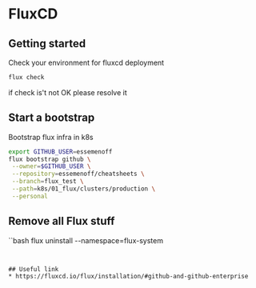 # FluxCD

## Getting started

Check your environment for fluxcd deployment
```bash
flux check
```

if check is't not OK please resolve it


## Start a bootstrap

Bootstrap flux infra in k8s
```bash
export GITHUB_USER=essemenoff
flux bootstrap github \
 --owner=$GITHUB_USER \
 --repository=essemenoff/cheatsheets \
 --branch=flux_test \
 --path=k8s/01_flux/clusters/production \
 --personal
```


## Remove all Flux stuff

``bash
flux uninstall --namespace=flux-system
```


## Useful link
* https://fluxcd.io/flux/installation/#github-and-github-enterprise
